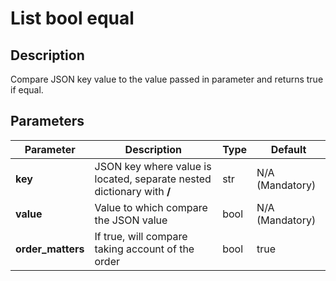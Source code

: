 # List bool equal

## Description

Compare JSON key value to the value passed in parameter and returns true if equal.

## Parameters

| Parameter         | Description                                                            | Type | Default         |
| ----------------- | ---------------------------------------------------------------------- | ---- | --------------- |
| **key**           | JSON key where value is located, separate nested dictionary with **/** | str  | N/A (Mandatory) |
| **value**         | Value to which compare the JSON value                                  | bool | N/A (Mandatory) |
| **order_matters** | If true, will compare taking account of the order                      | bool | true            |
